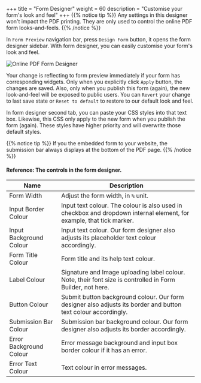 +++
title = "Form Designer"
weight = 60
description = "Customise your form's look and feel"
+++
{{% notice tip  %}}
<a name="HM-DESIGNER2-210" class="anchor"></a>
Any settings in this designer won't impact the PDF printing. They are only used to control the online PDF form looks-and-feels. 
{{% /notice %}}


In `Form Preview` navigation bar, press `Design Form` button, it opens the form designer sidebar. With form designer, you can easily customise your form's look and feel. 

![Online PDF Form Designer](/images/page/pfe/pfe-designer.png)

Your change is reflecting to form preview immediately if your form has corresponding widgets. Only when you explicitly click `Apply` button, the changes are saved. Also, only when you publish this form (again), the new look-and-feel will be exposed to public users. You can `Revert` your change to last save state or `Reset to default` to restore to our default look and feel. 

In form designer second tab, you can paste your CSS styles into that text box. Likewise, this CSS only apply to the new form when you publish the form (again).  These styles have higher priority and will overwrite those default styles. 

{{% notice tip  %}}
<a name="HM-DESIGNER2-215" class="anchor"></a>
If you the embedded form to your website, the submission bar always displays at the bottom of the PDF page. 
{{% /notice %}}


#### Reference: The controls in the form designer.

Name    | Description
--------|------
Form Width     | Adjust the form width, in `%` unit.
Input Border Colour | Input text colour. The colour is also used in checkbox and dropdown internal element, for example, that tick marker.
Input Background Colour | Input text colour. Our form designer also adjusts its placeholder text colour accordingly.
Form Title Colour| Form title and its help text colour.
Label Colour | Signature and Image uploading label colour. Note, their font size is controlled in Form Builder, not here.
Button Colour | Submit button background colour. Our form designer also adjusts its border and button text colour accordingly.
Submission Bar Colour | Submission bar background colour.  Our form designer also adjusts its border accordingly.
Error Background Colour | Error message background and input box border colour if it has an error.
Error Text Colour | Text colour in error messages.

